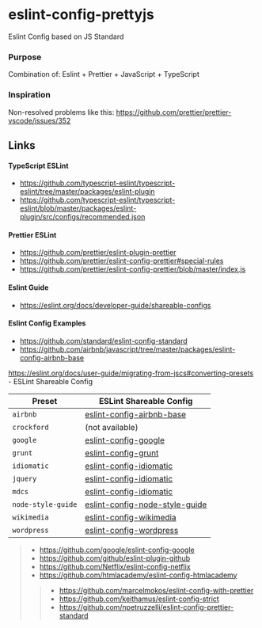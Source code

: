# eslint-config-prettyjs

Eslint Config based on JS Standard

### Purpose

Combination of: Eslint + Prettier + JavaScript + TypeScript

### Inspiration

Non-resolved problems like this: https://github.com/prettier/prettier-vscode/issues/352

## Links

#### TypeScript ESLint
- https://github.com/typescript-eslint/typescript-eslint/tree/master/packages/eslint-plugin
- https://github.com/typescript-eslint/typescript-eslint/blob/master/packages/eslint-plugin/src/configs/recommended.json

#### Prettier ESLint
- https://github.com/prettier/eslint-plugin-prettier
- https://github.com/prettier/eslint-config-prettier#special-rules
- https://github.com/prettier/eslint-config-prettier/blob/master/index.js

#### Eslint Guide
- https://eslint.org/docs/developer-guide/shareable-configs

#### Eslint Config Examples
- https://github.com/standard/eslint-config-standard
- https://github.com/airbnb/javascript/tree/master/packages/eslint-config-airbnb-base

https://eslint.org/docs/user-guide/migrating-from-jscs#converting-presets - ESLint Shareable Config

| Preset | ESLint Shareable Config |
| --- | --- |
| `airbnb` | [eslint-config-airbnb-base](https://github.com/airbnb/javascript/tree/master/packages/eslint-config-airbnb-base) |
| `crockford` | (not available) |
| `google` | [eslint-config-google](https://github.com/google/eslint-config-google) |
| `grunt` | [eslint-config-grunt](https://github.com/markelog/eslint-config-grunt) |
| `idiomatic` | [eslint-config-idiomatic](https://github.com/jamespamplin/eslint-config-idiomatic) |
| `jquery` | [eslint-config-idiomatic](https://github.com/jamespamplin/eslint-config-idiomatic) |
| `mdcs` | [eslint-config-idiomatic](https://github.com/jamespamplin/eslint-config-idiomatic) |
| `node-style-guide` | [eslint-config-node-style-guide](https://github.com/pdehaan/eslint-config-node-style-guide) |
| `wikimedia` | [eslint-config-wikimedia](https://github.com/wikimedia/eslint-config-wikimedia) |
| `wordpress` | [eslint-config-wordpress](https://github.com/WordPress-Coding-Standards/eslint-config-wordpress) |

> - https://github.com/google/eslint-config-google
> - https://github.com/github/eslint-plugin-github
> - https://github.com/Netflix/eslint-config-netflix
> - https://github.com/htmlacademy/eslint-config-htmlacademy
>> - https://github.com/marcelmokos/eslint-config-with-prettier
>> - https://github.com/keithamus/eslint-config-strict
>> - https://github.com/npetruzzelli/eslint-config-prettier-standard
